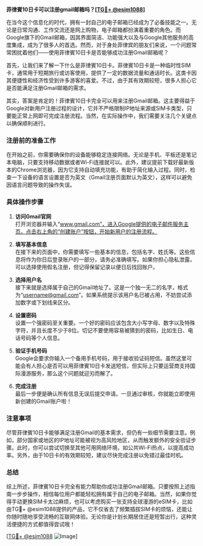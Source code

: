 **菲律賓10日卡可以注册gmail邮箱吗？[[TG💪+ @esim1088](https://t.me/s/esim1088)]**

在当今这个信息化的时代，拥有一封自己的电子邮箱已经成为了必备技能之一。无论是日常沟通、工作交流还是网上购物，电子邮箱都扮演着重要的角色。而Google旗下的Gmail邮箱，因其界面简洁、功能强大以及与Google其他服务的高度集成，成为了很多人的首选。然而，对于身处菲律宾的朋友们来说，一个问题常常困扰着他们——使用菲律賓10日卡是否能够成功注册Gmail邮箱呢？

首先，让我们来了解一下什么是菲律賓10日卡。菲律賓10日卡是一种临时性SIM卡，通常用于短期旅行或访客使用，提供了一定的数据流量和通话时长。这类卡因其便捷性和经济性受到许多游客的喜爱。不过，由于其有效期较短，很多人担心它是否能满足注册Gmail邮箱的需求。

其实，答案是肯定的！菲律賓10日卡完全可以用来注册Gmail邮箱。这主要得益于Google对新用户注册过程的设计，它并不严格限制IP地址来源或SIM卡类型，只要能正常上网即可完成注册流程。当然，在实际操作中，我们需要关注几个关键点以确保顺利进行。

### 注册前的准备工作

在开始之前，你需要确保你的设备能够稳定连接网络。无论是手机、平板还是笔记本电脑，只要支持移动数据或者Wi-Fi连接就可以。此外，建议提前下载好最新版本的Chrome浏览器，因为它支持自动填充功能，有助于简化输入过程。同时，检查一下设备的语言设置是否为英文（Gmail注册页面默认为英文），这样可以避免因语言问题导致的操作失误。

### 具体操作步骤

1. **访问Gmail官网**  
   打开浏览器并输入“www.gmail.com”，进入Google提供的电子邮件服务主页。点击右上角的“创建账户”按钮，开始新用户的注册流程。

2. **填写基本信息**  
   在接下来的页面中，你需要填写一些基本的信息，包括名字、姓氏等。这些信息将作为你日后登录账户的一部分，请务必准确填写。如果你担心隐私泄露，可以选择使用假名注册，但记得保留记录以便日后找回账户。

3. **选择用户名**  
   接下来就是选择属于自己的Gmail地址了。这是一个独一无二的名字，格式为“username@gmail.com”。如果系统提示该用户名已被占用，不妨尝试添加数字或下划线来区分。

4. **设置密码**  
   设置一个强密码至关重要。一个好的密码应该包含大小写字母、数字以及特殊字符，并且长度不少于8位。切记不要使用容易被猜到的密码，比如生日、电话号码等个人信息。

5. **验证手机号码**  
   Google会要求你输入一个备用手机号码，用于接收验证码短信。虽然这里可能会有人担心是否可以用菲律賓10日卡发送短信，但实际上只要运营商支持国际漫游服务，那么这个问题就迎刃而解了。

6. **完成注册**  
   最后一步便是确认所有信息无误后提交申请。一旦通过审核，你就能立即使用新创建的Gmail账户啦！

### 注意事项

尽管菲律賓10日卡能够满足注册Gmail的基本需求，但仍有一些细节需要注意。例如，部分国家或地区的IP地址可能被视为高风险地区，从而触发额外的安全验证步骤。此时，你可以尝试切换至其他可用网络环境，如公共Wi-Fi热点，以提高成功率。另外，由于10日卡的有效期较短，建议尽快完成注册以免错过最佳时机。

### 总结

综上所述，菲律賓10日卡完全有能力帮助你成功注册Gmail邮箱。只要按照上述指南一步步操作，相信每位用户都能轻松拥有属于自己的电子邮箱。当然，如果你觉得手动更换SIM卡太过麻烦，也可以考虑购买一张支持全球漫游的eSIM卡，比如由TG💪+ @esim1088提供的产品，它不仅省去了频繁插拔SIM卡的烦恼，还能让你随时随地享受流畅的互联网体验。无论你是计划长期居住还是短暂出行，这种灵活便捷的方式都值得尝试哦！

[[TG💪+ @esim1088](https://t.me/s/esim1088) ![Image](https://i.postimg.cc/4NQfJmqS/Snipaste-2025-05-13-00-14-12.png)]